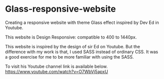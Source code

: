 # Glass-responsive-website
Creating a responsive website with theme Glass effect inspired by Dev Ed in Youtube.

This website is Design Responsive: 
  compatible to 400 to 1440px. 
 
 This website is inspired by the design of sir Ed on Youtube. But the difference with my work is that, I used SASS instead of ordinary CSS. 
 It was a good exercise for me to be more familiar with using the SASS. 
 
 To visit his Youtube channel link is available below.
 https://www.youtube.com/watch?v=O7WbVj5apxU
